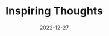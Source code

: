 ---
slug: thought-for-the-day
title: "Inspiring Thoughts"
date: 2022-12-27
excerpt: 'Let your life lightly dance on the edges of time like dew on the tip of leaf.'
tags: [Inspiration, Motivation, Quotes, Thoughts]
---